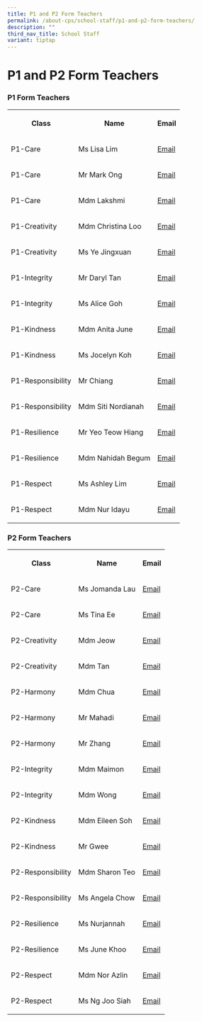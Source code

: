 ```yaml
---
title: P1 and P2 Form Teachers
permalink: /about-cps/school-staff/p1-and-p2-form-teachers/
description: ""
third_nav_title: School Staff
variant: tiptap
---
```

<h1><strong>P1 and P2 Form Teachers</strong></h1><h3>P1 Form Teachers</h3><table><tbody><tr><th rowspan="1" colspan="1"><p>Class</p></th><th rowspan="1" colspan="1"><p>Name</p></th><th rowspan="1" colspan="1"><p>Email</p></th></tr><tr><td rowspan="1" colspan="1"><p>P1-Care</p></td><td rowspan="1" colspan="1"><p>Ms Lisa Lim</p></td><td rowspan="1" colspan="1"><p><a href="mailto:lisa_a@moe.edu.sg" rel="noopener noreferrer nofollow" target="_blank">Email</a></p></td></tr><tr><td rowspan="1" colspan="1"><p>P1-Care</p></td><td rowspan="1" colspan="1"><p>Mr Mark Ong</p></td><td rowspan="1" colspan="1"><p><a href="mailto:ong_yi-wei_mark@schools.gov.sg" rel="noopener noreferrer nofollow" target="_blank">Email</a></p></td></tr><tr><td rowspan="1" colspan="1"><p>P1-Care</p></td><td rowspan="1" colspan="1"><p>Mdm Lakshmi</p></td><td rowspan="1" colspan="1"><p><a href="mailto:venkatachalam_lakshmi@moe.edu.sg" rel="noopener noreferrer nofollow" target="_blank">Email</a></p></td></tr><tr><td rowspan="1" colspan="1"><p>P1-Creativity</p></td><td rowspan="1" colspan="1"><p>Mdm Christina Loo</p></td><td rowspan="1" colspan="1"><p><a href="mailto:loo_mui_hui@moe.edu.sg" rel="noopener noreferrer nofollow" target="_blank">Email</a></p></td></tr><tr><td rowspan="1" colspan="1"><p>P1-Creativity</p></td><td rowspan="1" colspan="1"><p>Ms Ye Jingxuan</p></td><td rowspan="1" colspan="1"><p><a href="mailto:ye_jingxuan@moe.edu.sg" rel="noopener noreferrer nofollow" target="_blank">Email</a></p></td></tr><tr><td rowspan="1" colspan="1"><p>P1-Integrity</p></td><td rowspan="1" colspan="1"><p>Mr Daryl Tan</p></td><td rowspan="1" colspan="1"><p><a href="mailto:tan_jin_kern_daryl@moe.edu.sg" rel="noopener noreferrer nofollow" target="_blank">Email</a></p></td></tr><tr><td rowspan="1" colspan="1"><p>P1-Integrity</p></td><td rowspan="1" colspan="1"><p>Ms Alice Goh</p></td><td rowspan="1" colspan="1"><p><a href="mailto:goh_alice@moe.edu.sg" rel="noopener noreferrer nofollow" target="_blank">Email</a></p></td></tr><tr><td rowspan="1" colspan="1"><p>P1-Kindness</p></td><td rowspan="1" colspan="1"><p>Mdm Anita June</p></td><td rowspan="1" colspan="1"><p><a href="mailto:anita_june_purasamy@moe.edu.sg" rel="noopener noreferrer nofollow" target="_blank">Email</a></p></td></tr><tr><td rowspan="1" colspan="1"><p>P1-Kindness</p></td><td rowspan="1" colspan="1"><p>Ms Jocelyn Koh</p></td><td rowspan="1" colspan="1"><p><a href="mailto:koh_mei_xin_jocelyn@moe.edu.sg" rel="noopener noreferrer nofollow" target="_blank">Email</a></p></td></tr><tr><td rowspan="1" colspan="1"><p>P1-Responsibility</p></td><td rowspan="1" colspan="1"><p>Mr Chiang</p></td><td rowspan="1" colspan="1"><p><a href="mailto:chiang_hock_siong@moe.edu.sg" rel="noopener noreferrer nofollow" target="_blank">Email</a></p></td></tr><tr><td rowspan="1" colspan="1"><p>P1-Responsibility</p></td><td rowspan="1" colspan="1"><p>Mdm Siti Nordianah</p></td><td rowspan="1" colspan="1"><p><a href="mailto:siti_nordianah_hassan@moe.edu.sg" rel="noopener noreferrer nofollow" target="_blank">Email</a></p></td></tr><tr><td rowspan="1" colspan="1"><p>P1-Resilience</p></td><td rowspan="1" colspan="1"><p>Mr Yeo Teow Hiang</p></td><td rowspan="1" colspan="1"><p><a href="mailto:yeo_teow_hiang@moe.edu.sg" rel="noopener noreferrer nofollow" target="_blank">Email</a></p></td></tr><tr><td rowspan="1" colspan="1"><p>P1-Resilience</p></td><td rowspan="1" colspan="1"><p>Mdm Nahidah Begum</p></td><td rowspan="1" colspan="1"><p><a href="mailto:nahidah_begum_anayatullah@moe.edu.sg" rel="noopener noreferrer nofollow" target="_blank">Email</a></p></td></tr><tr><td rowspan="1" colspan="1"><p>P1-Respect</p></td><td rowspan="1" colspan="1"><p>Ms Ashley Lim</p></td><td rowspan="1" colspan="1"><p><a href="mailto:lim_li_jun_ashley@moe.edu.sg" rel="noopener noreferrer nofollow" target="_blank">Email</a></p></td></tr><tr><td rowspan="1" colspan="1"><p>P1-Respect</p></td><td rowspan="1" colspan="1"><p>Mdm Nur Idayu</p></td><td rowspan="1" colspan="1"><p><a href="mailto:nur_idayu_mohd_jamaludin@moe.edu.sg" rel="noopener noreferrer nofollow" target="_blank">Email</a></p></td></tr></tbody></table><h3>P2 Form Teachers</h3><table><tbody><tr><th rowspan="1" colspan="1"><p>Class</p></th><th rowspan="1" colspan="1"><p>Name</p></th><th rowspan="1" colspan="1"><p>Email</p></th></tr><tr><td rowspan="1" colspan="1"><p>P2-Care</p></td><td rowspan="1" colspan="1"><p>Ms Jomanda Lau</p></td><td rowspan="1" colspan="1"><p><a href="mailto:lau_zhen_hui_jomanda@moe.edu.sg" rel="noopener noreferrer nofollow" target="_blank">Email</a></p></td></tr><tr><td rowspan="1" colspan="1"><p>P2-Care</p></td><td rowspan="1" colspan="1"><p>Ms Tina Ee</p></td><td rowspan="1" colspan="1"><p><a href="mailto:ee_poh_khim_tina@moe.edu.sg" rel="noopener noreferrer nofollow" target="_blank">Email</a></p></td></tr><tr><td rowspan="1" colspan="1"><p>P2-Creativity</p></td><td rowspan="1" colspan="1"><p>Mdm Jeow</p></td><td rowspan="1" colspan="1"><p><a href="mailto:jeow_mui_hwa@moe.edu.sg" rel="noopener noreferrer nofollow" target="_blank">Email</a></p></td></tr><tr><td rowspan="1" colspan="1"><p>P2-Creativity</p></td><td rowspan="1" colspan="1"><p>Mdm Tan</p></td><td rowspan="1" colspan="1"><p><a href="mailto:tan_poh_choo_a@moe.edu.sg" rel="noopener noreferrer nofollow" target="_blank">Email</a></p></td></tr><tr><td rowspan="1" colspan="1"><p>P2-Harmony</p></td><td rowspan="1" colspan="1"><p>Mdm Chua</p></td><td rowspan="1" colspan="1"><p><a href="mailto:chua_chuu_suh@moe.edu.sg" rel="noopener noreferrer nofollow" target="_blank">Email</a></p></td></tr><tr><td rowspan="1" colspan="1"><p>P2-Harmony</p></td><td rowspan="1" colspan="1"><p>Mr Mahadi</p></td><td rowspan="1" colspan="1"><p><a href="mailto:mahadi_ramli@moe.edu.sg" rel="noopener noreferrer nofollow" target="_blank">Email</a></p></td></tr><tr><td rowspan="1" colspan="1"><p>P2-Harmony</p></td><td rowspan="1" colspan="1"><p>Mr Zhang</p></td><td rowspan="1" colspan="1"><p><a href="mailto:zhang_wang@moe.edu.sg" rel="noopener noreferrer nofollow" target="_blank">Email</a></p></td></tr><tr><td rowspan="1" colspan="1"><p>P2-Integrity</p></td><td rowspan="1" colspan="1"><p>Mdm Maimon</p></td><td rowspan="1" colspan="1"><p><a href="mailto:maimon_abdul_samad@moe.edu.sg" rel="noopener noreferrer nofollow" target="_blank">Email</a></p></td></tr><tr><td rowspan="1" colspan="1"><p>P2-Integrity</p></td><td rowspan="1" colspan="1"><p>Mdm Wong</p></td><td rowspan="1" colspan="1"><p><a href="mailto:wong_ooi_ling@moe.edu.sg" rel="noopener noreferrer nofollow" target="_blank">Email</a></p></td></tr><tr><td rowspan="1" colspan="1"><p>P2-Kindness</p></td><td rowspan="1" colspan="1"><p>Mdm Eileen Soh</p></td><td rowspan="1" colspan="1"><p><a href="mailto:eileen_soh_yee_hong@moe.edu.sg" rel="noopener noreferrer nofollow" target="_blank">Email</a></p></td></tr><tr><td rowspan="1" colspan="1"><p>P2-Kindness</p></td><td rowspan="1" colspan="1"><p>Mr Gwee</p></td><td rowspan="1" colspan="1"><p><a href="mailto:gwee_tee_ghee@moe.edu.sg" rel="noopener noreferrer nofollow" target="_blank">Email</a></p></td></tr><tr><td rowspan="1" colspan="1"><p>P2-Responsibility</p></td><td rowspan="1" colspan="1"><p>Mdm Sharon Teo</p></td><td rowspan="1" colspan="1"><p><a href="mailto:teo_teng_teng_sharon@moe.edu.sg" rel="noopener noreferrer nofollow" target="_blank">Email</a></p></td></tr><tr><td rowspan="1" colspan="1"><p>P2-Responsibility</p></td><td rowspan="1" colspan="1"><p>Ms Angela Chow</p></td><td rowspan="1" colspan="1"><p><a href="mailto:angela_chow@moe.edu.sg" rel="noopener noreferrer nofollow" target="_blank">Email</a></p></td></tr><tr><td rowspan="1" colspan="1"><p>P2-Resilience</p></td><td rowspan="1" colspan="1"><p>Ms Nurjannah</p></td><td rowspan="1" colspan="1"><p><a href="mailto:nurjannah_ayub@moe.edu.sg" rel="noopener noreferrer nofollow" target="_blank">Email</a></p></td></tr><tr><td rowspan="1" colspan="1"><p>P2-Resilience</p></td><td rowspan="1" colspan="1"><p>Ms June Khoo</p></td><td rowspan="1" colspan="1"><p><a href="mailto:khoo_sai_guek_june@moe.edu.sg" rel="noopener noreferrer nofollow" target="_blank">Email</a></p></td></tr><tr><td rowspan="1" colspan="1"><p>P2-Respect</p></td><td rowspan="1" colspan="1"><p>Mdm Nor Azlin</p></td><td rowspan="1" colspan="1"><p><a href="mailto:nor_azlin_mohamed_som@moe.edu.sg" rel="noopener noreferrer nofollow" target="_blank">Email</a></p></td></tr><tr><td rowspan="1" colspan="1"><p>P2-Respect</p></td><td rowspan="1" colspan="1"><p>Ms Ng Joo Siah</p></td><td rowspan="1" colspan="1"><p><a href="mailto:ng_joo_siah@moe.edu.sg" rel="noopener noreferrer nofollow" target="_blank">Email</a></p></td></tr></tbody></table><p></p>